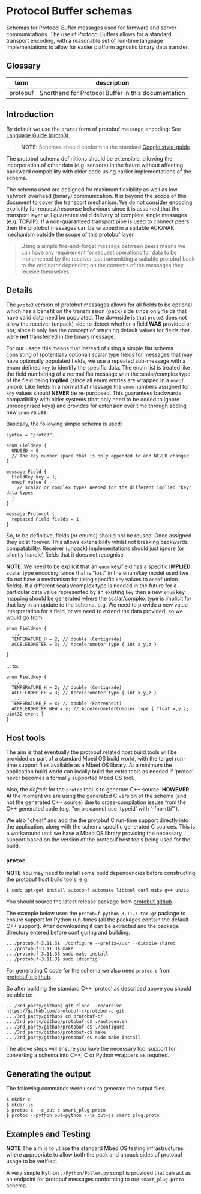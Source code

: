 # Protocol Buffer schemas

Schemas for Protocol Buffer messages used for firmware and server
communications. The use of Protocol Buffers allows for a standard
transport encoding, with a reasonable set of run-time language
implementations to allow for easier platform agnostic binary data
transfer.

## Glossary

term     | description
-------- | -----------
protobuf | Shorthand for Protocol Buffer in this documentation

## Introduction

By default we use the `proto3` form of protobuf message encoding: See [Language Guide (proto3)](https://developers.google.com/protocol-buffers/docs/proto3).

> **NOTE**: Schemas should conform to the standard [Google style-guide](https://developers.google.com/protocol-buffers/docs/style)

The protobuf schema definitions should be extensible, allowing the
incorporation of other data (e.g. sensors) in the future without
affecting backward compability with older code using earlier
implementations of the schema.

The schema used are designed for maximum flexibility as well as low
network overhead (binary) communication. It is beyond the scope of
this document to cover the transport mechanism. We do not consider
encoding explicitly for request/response behaviours since it is
assumed that the transport layer will guarantee valid delivery of
complete single messages (e.g. TCP/IP). If a non-guaranteed transport
pipe is used to connect peers, then the protobuf messages can be
wrapped in a suitable ACK/NAK mechanism outside the scope of this
protobuf layer.

> Using a simple fire-and-forget message between peers means we can
have any requirement for request operations for data to be implemented
by the receiver just transmitting a suitable protobuf back to the
originator depending on the contents of the messages they receive
themselves.

## Details

The `proto3` version of protobuf messages allows for all fields to be
optional which has a benefit on the transmission (pack) side since
only fields that have valid data need be populated. The downside is
that `proto3` does not allow the receiver (unpack) side to detect
whether a field **WAS** provided or not; since it only has the concept
of returning default values for fields that were **not** transferred
in the binary message.

For our usage this means that instead of using a simple flat schema
consisting of (potentially optional) scalar type fields for messages
that may have optionally populated fields, we use a repeated
sub-message with a enum defined `key` to identify the specific
data. The enum list is treated like the field numbering of a normal
flat message with the scalar/complex type of the field being
**implied** (since all enum entries are wrapped in a `oneof`
union). Like fields in a normal flat message the `enum` numbers
assigned for `key` values should **NEVER** be re-purposed. This
guarantees backwards compatibility with older systems (that only need
to be coded to ignore unrecognised keys) and provides for extension
over time through adding new `enum` values.

Basically, the following simple schema is used:

```
syntax = "proto3";

enum FieldKey {
  UNUSED = 0;
  // The key number space that is only appended to and NEVER changed
}

message Field {
  FieldKey key = 1;
  oneof value {
    // scalar or complex types needed for the different implied "key" data types
  }
}

message Protocol {
  repeated Field fields = 1;
}
```

So, to be definitive, fields (or enums) should not be reused. Once
assigned they exist forever. This allows extensibility whilst not
breaking backwards compatability. Receiver (unpack) implementations
should just ignore (or silently handle) fields that it does not
recognise.

**NOTE**: We need to be explicit that an `enum` key/field has a
specific **IMPLIED** scalar type encoding, since that is "lost" in the
enum/key model used (we do not have a mechanism for tieing specific
`key` values to `oneof` union fields). If a different scalar/complex
type is needed in the future for a particular data value represented
by an existing `key` then a new `enum` key mapping should be generated
where the scalar/complex type is implicit for that key in an update to
the schema. e.g. We need to provide a new value interpretation for a
field, or we need to extend the data provided, so we would go from:

```
enum FieldKey {
  ...
  TEMPERATURE_H = 2; // double (Centigrade)
  ACCELEROMETER = 3; // Accelerometer type { int x,y,z }
  ...
}
```

... to:


```
enum FieldKey {
  ...
  TEMPERATURE_H = 2; // double (Centigrade)
  ACCELEROMETER = 3; // Accelerometer type { int x,y,z }
  ...
  TEMPERATURE_F = x; // double (Fahrenheit)
  ACCELEROMETER_NEW = y; // AccelerometerComplex type { float x,y,z; uint32 event }
}
```

## Host tools

The aim is that eventually the protobuf related host build tools will
be provided as part of a standard Mbed OS build world, with the target
run-time support files available as a Mbed OS library. At a minimum
the application build world can locally build the extra tools as
needed if 'protoc' never becomes a formally supported Mbed OS tool.

Also, the *default* for the `protoc` tool is to generate C++
source. **HOWEVER** At the moment we are using the generated C version
of the schema (and not the generated C++ source) due to
cross-compilation issues from the C++ generated code (e.g. "error:
cannot use 'typeid' with '-fno-rtti'").

We also "cheat" and add the the protobuf C run-time support directly
into the application, along with the schema specific generated C
sources. This is a workaround until we have a Mbed OS library
providing the necessary support based on the version of the protobuf
host tools being used for the build.

### `protoc`

**NOTE** You may need to install some build dependencies before constructing the protobuf host build tools. e.g.

```
$ sudo apt-get install autoconf automake libtool curl make g++ unzip
```

You should source the latest release package from
[protobuf github](https://github.com/protocolbuffers/protobuf/releases).

The example below uses the `protobuf-python-3.11.3.tar.gz` package to
ensure support for Python run-times (all the packages contain the
default C++ support). After downloading it can be extracted and the
package directory entered before configuring and building:

```
.../protobuf-3.11.3$ ./configure --prefix=/usr --disable-shared
.../protobuf-3.11.3$ make
.../protobuf-3.11.3$ sudo make install
.../protobuf-3.11.3$ sudo ldconfig
```

For generating C code for the schema we also need `protoc-c` from
[protobuf-c github](https://github.com/protobuf-c/protobuf-c).

So after building the standard C++ 'protoc' as described above you
should be able to:

```
.../3rd_party/github$ git clone --recursive https://github.com/protobuf-c/protobuf-c.git
.../3rd_party/github$ cd protobuf-c/
.../3rd_party/github/protobuf-c$ ./autogen.sh
.../3rd_party/github/protobuf-c$ ./configure
.../3rd_party/github/protobuf-c$ make
.../3rd_party/github/protobuf-c$ sudo make install
```

The above steps will ensure you have the necessary tool support for
converting a schema into C++, C or Python wrappers as required.

## Generating the output

The following commands were used to generate the output files.

```
$ mkdir c
$ mkdir js
$ protoc-c --c_out c smart_plug.proto
$ protoc --python_out=python --js_out=js smart_plug.proto
```

## Examples and Testing

**NOTE** The aim is to utilise the standard Mbed OS testing
infrastructures where appropriate to allow both the pack and unpack
sides of protobuf usage to be verified.

A very simple Python `./Python/Poller.py` script is provided that can act
as an endpoint for protobuf messages conforming to our
`smart_plug.proto` schema.

